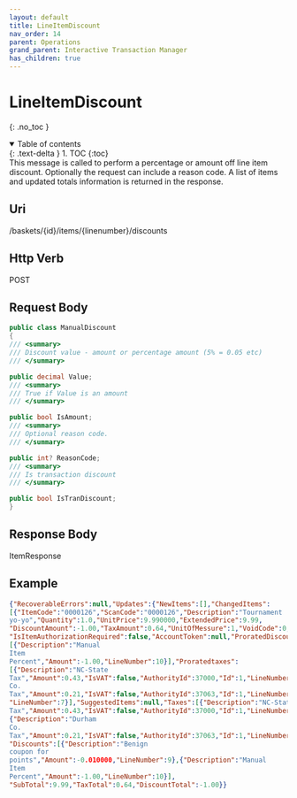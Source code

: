 ```yaml
---
layout: default
title: LineItemDiscount
nav_order: 14
parent: Operations
grand_parent: Interactive Transaction Manager
has_children: true
---
```

# LineItemDiscount 
{: .no_toc }
<details open markdown="block">
  <summary>
    Table of contents
  </summary>
  {: .text-delta }
1. TOC
{:toc}
</details>
This message is called to perform a percentage or amount off line item
discount. Optionally the request can include a reason code. A list of
items and updated totals information is returned in the response.

## Uri
/baskets/{id}/items/{linenumber}/discounts

## Http Verb
POST

## Request Body
```csharp
public class ManualDiscount
{
/// <summary>
/// Discount value - amount or percentage amount (5% = 0.05 etc)
/// </summary>

public decimal Value;
/// <summary>
/// True if Value is an amount
/// </summary>

public bool IsAmount;
/// <summary>
/// Optional reason code.
/// </summary>

public int? ReasonCode;
/// <summary>
/// Is transaction discount
/// </summary>

public bool IsTranDiscount;
}
```
## Response Body
ItemResponse

## Example
```json
{"RecoverableErrors":null,"Updates":{"NewItems":[],"ChangedItems":
[{"ItemCode":"0000126","ScanCode":"0000126","Description":"Tournament
yo-yo","Quantity":1.0,"UnitPrice":9.990000,"ExtendedPrice":9.99,
"DiscountAmount":-1.00,"TaxAmount":0.64,"UnitOfMessure":1,"VoidCode":0,
"IsItemAuthorizationRequired":false,"AccountToken":null,"ProratedDiscounts":
[{"Description":"Manual
Item
Percent","Amount":-1.00,"LineNumber":10}],"Proratedtaxes":
[{"Description":"NC-State
Tax","Amount":0.43,"IsVAT":false,"AuthorityId":37000,"Id":1,"LineNumber":1},{"Description":"Durham
Co.
Tax","Amount":0.21,"IsVAT":false,"AuthorityId":37063,"Id":1,"LineNumber":5}],
"LineNumber":7}],"SuggestedItems":null,"Taxes":[{"Description":"NC-State
Tax","Amount":0.43,"IsVAT":false,"AuthorityId":37000,"Id":1,"LineNumber":1},
{"Description":"Durham
Co.
Tax","Amount":0.21,"IsVAT":false,"AuthorityId":37063,"Id":1,"LineNumber":5}],
"Discounts":[{"Description":"Benign
coupon for
points","Amount":-0.010000,"LineNumber":9},{"Description":"Manual
Item
Percent","Amount":-1.00,"LineNumber":10}],
"SubTotal":9.99,"TaxTotal":0.64,"DiscountTotal":-1.00}}
```